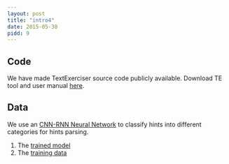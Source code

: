 ```yaml
---
layout: post
title: "intro4"
date: 2015-05-30
pidd: 9
---
```

## Code 
We have made TextExerciser source code publicly available. Download TE tool and user manual [here](https://github.com/yyyyHe/TextExerciser/tree/master/code).
## Data
We use an [CNN-RNN Neural Network](https://github.com/jiegzhan/multi-class-text-classiﬁcation-cnn-rnn.) to classify hints into different categories for hints parsing. 
1. The [trained model](https://github.com/yyyyHe/TextExerciser/tree/master/code/packages/trained_results_multi)
2. The [training data](https://github.com/yyyyHe/TextExerciser/tree/master/data)